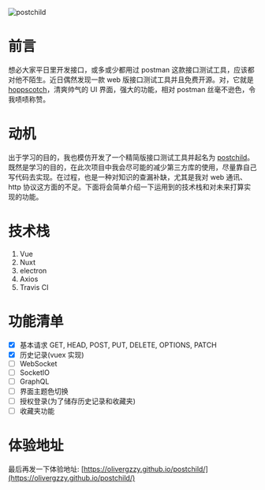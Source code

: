 ![postchild](https://socialify.git.ci/OLIVERgZzy/postchild/image?description=1&descriptionEditable=%E6%A8%A1%E4%BB%BF%20Postman%EF%BC%8C%E6%90%AD%E5%BB%BA%E4%BA%86%E4%B8%80%E4%B8%AA%E5%85%8D%E8%B4%B9%E5%A5%BD%E7%9C%8B%E7%9A%84%20API%20%E8%AF%B7%E6%B1%82%E6%9E%84%E5%BB%BA%E5%B7%A5%E5%85%B7%EF%BC%8C%E5%B8%AE%E5%8A%A9%E6%82%A8%E6%9B%B4%E9%AB%98%E6%95%88%E7%9A%84%E5%BC%80%E5%8F%91%E5%92%8C%E6%B5%8B%E8%AF%95%E3%80%82&font=Inter&forks=1&issues=1&language=1&owner=1&pattern=Circuit%20Board&pulls=1&stargazers=1&theme=Light)

# 前言

想必大家平日里开发接口，或多或少都用过 postman 这款接口测试工具，应该都对他不陌生。近日偶然发现一款 web 版接口测试工具并且免费开源。对，它就是 [hoppscotch](https://github.com/hoppscotch/hoppscotch)，清爽帅气的 UI 界面，强大的功能，相对 postman 丝毫不逊色，令我啧啧称赞。

# 动机

出于学习的目的，我也模仿开发了一个精简版接口测试工具并起名为 [postchild](https://olivergzzy.github.io/postchild/)。
既然是学习的目的，在此次项目中我会尽可能的减少第三方库的使用，尽量靠自己写代码去实现。在过程，也是一种对知识的查漏补缺，尤其是我对 web 通讯、http 协议这方面的不足。下面将会简单介绍一下运用到的技术栈和对未来打算实现的功能。

# 技术栈

1. Vue
2. Nuxt
3. electron
4. Axios
5. Travis CI

# 功能清单

- [x] 基本请求 GET, HEAD, POST, PUT, DELETE, OPTIONS, PATCH
- [x] 历史记录(vuex 实现)
- [ ] WebSocket
- [ ] SocketIO
- [ ] GraphQL
- [ ] 界面主题色切换
- [ ] 授权登录(为了储存历史记录和收藏夹)
- [ ] 收藏夹功能

# 体验地址

最后再发一下体验地址: [https://olivergzzy.github.io/postchild/](https://olivergzzy.github.io/postchild/)
